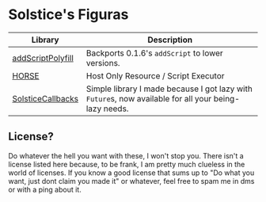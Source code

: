 # Solstice's Figuras

| Library | Description |
| ------- | ----------- |
| [addScriptPolyfill](./addScriptPolyfill//README.md) | Backports 0.1.6's `addScript` to lower versions. |
| [HORSE](./HORSE/README.md) | Host Only Resource / Script Executor |
| [SolsticeCallbacks](./SolsticeCallbacks/README.md) | Simple library I made because I got lazy with `Future`s, now available for all your being-lazy needs. |

## License?
Do whatever the hell you want with these, I won't stop you. There isn't a license listed here because, to be frank, I am pretty much clueless in the world of licenses. If you know a good license that sums up to "Do what you want, just dont claim you made it" or whatever, feel free to spam me in dms or with a ping about it.